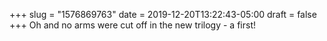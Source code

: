 +++
slug = "1576869763"
date = 2019-12-20T13:22:43-05:00
draft = false
+++
Oh and no arms were cut off in the new trilogy - a first!
